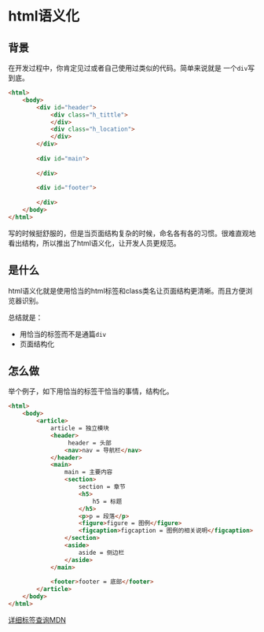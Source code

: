 # html语义化

## 背景

在开发过程中，你肯定见过或者自己使用过类似的代码。简单来说就是 一个`div`写到底。

```html
<html>
    <body>
        <div id="header">
            <div class="h_tittle">             
            </div>
            <div class="h_location">
            </div>
        </div>
        
        <div id="main">
            
        </div>
        
        <div id="footer">
            
        </div>
    </body>
</html>
```

写的时候挺舒服的，但是当页面结构复杂的时候，命名各有各的习惯。很难直观地看出结构，所以推出了html语义化，让开发人员更规范。



## 是什么

html语义化就是使用恰当的html标签和class类名让页面结构更清晰。而且方便浏览器识别。

总结就是：

- 用恰当的标签而不是通篇`div`
- 页面结构化

## 怎么做

举个例子，如下用恰当的标签干恰当的事情，结构化。

```html
<html>
    <body>
        <article>
            article = 独立模块
        	<header>
                 header = 头部
                <nav>nav = 导航栏</nav>
            </header>
            <main>
                main = 主要内容
                <section>
                    section = 章节
                    <h5>
                        h5 = 标题
                    </h5>
                    <p>p = 段落</p>
                    <figure>figure = 图例</figure>
                    <figcaption>figcaption = 图例的相关说明</figcaption>
                </section>
                <aside>
                    aside = 侧边栏
                </aside>
            </main>
            
            <footer>footer = 底部</footer>
        </article>
    </body>
</html>
```



[详细标签查询MDN](https://developer.mozilla.org/zh-CN/docs/Web/Guide/HTML/HTML5/HTML5_element_list)